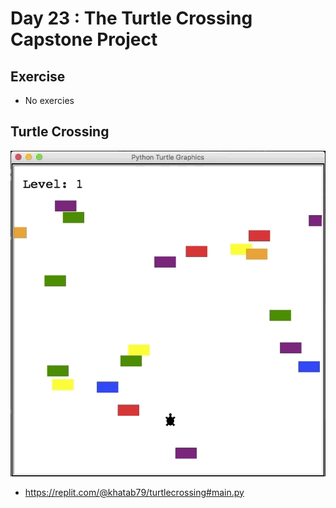 # Day 23 : The Turtle Crossing Capstone Project

## Exercise

- No exercies

## Turtle Crossing 

![Turtle Crossing](023_day23.gif)

- https://replit.com/@khatab79/turtlecrossing#main.py
